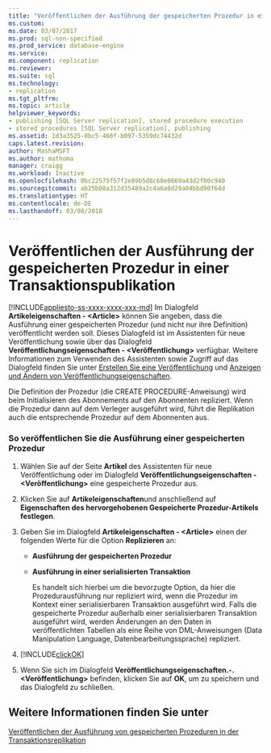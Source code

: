 ```yaml
---
title: "Veröffentlichen der Ausführung der gespeicherten Prozedur in einer Transaktionspublikation | Microsoft-Dokumentation"
ms.custom: 
ms.date: 03/07/2017
ms.prod: sql-non-specified
ms.prod_service: database-engine
ms.service: 
ms.component: replication
ms.reviewer: 
ms.suite: sql
ms.technology:
- replication
ms.tgt_pltfrm: 
ms.topic: article
helpviewer_keywords:
- publishing [SQL Server replication], stored procedure execution
- stored procedures [SQL Server replication], publishing
ms.assetid: 1d3a3525-0bc5-466f-b097-5359dc74432d
caps.latest.revision: 
author: MashaMSFT
ms.author: mathoma
manager: craigg
ms.workload: Inactive
ms.openlocfilehash: 0bc22575f57f2e89b5d8c68e0669a43d2f00c940
ms.sourcegitcommit: ab25b08a312d35489a2c4a6a0d29a04bbd90f64d
ms.translationtype: HT
ms.contentlocale: de-DE
ms.lasthandoff: 03/08/2018
---
```

# <a name="publish-execution-of-stored-procedure-in-transactional-publication"></a>Veröffentlichen der Ausführung der gespeicherten Prozedur in einer Transaktionspublikation
[!INCLUDE[appliesto-ss-xxxx-xxxx-xxx-md](../../../includes/appliesto-ss-xxxx-xxxx-xxx-md.md)]
  Im Dialogfeld **Artikeleigenschaften - \<Article>** können Sie angeben, dass die Ausführung einer gespeicherten Prozedur (und nicht nur ihre Definition) veröffentlicht werden soll. Dieses Dialogfeld ist im Assistenten für neue Veröffentlichung sowie über das Dialogfeld **Veröffentlichungseigenschaften - \<Veröffentlichung>** verfügbar. Weitere Informationen zum Verwenden des Assistenten sowie Zugriff auf das Dialogfeld finden Sie unter [Erstellen Sie eine Veröffentlichung](../../../relational-databases/replication/publish/create-a-publication.md) und [Anzeigen und Ändern von Veröffentlichungseigenschaften](../../../relational-databases/replication/publish/view-and-modify-publication-properties.md).  
  
 Die Definition der Prozedur (die CREATE PROCEDURE-Anweisung) wird beim Initialisieren des Abonnements auf den Abonnenten repliziert. Wenn die Prozedur dann auf dem Verleger ausgeführt wird, führt die Replikation auch die entsprechende Prozedur auf dem Abonnenten aus.  
  
### <a name="to-publish-the-execution-of-a-stored-procedure"></a>So veröffentlichen Sie die Ausführung einer gespeicherten Prozedur  
  
1.  Wählen Sie auf der Seite **Artikel** des Assistenten für neue Veröffentlichung oder im Dialogfeld **Veröffentlichungseigenschaften - \<Veröffentlichung>** eine gespeicherte Prozedur aus.  
  
2.  Klicken Sie auf **Artikeleigenschaften**und anschließend auf **Eigenschaften des hervorgehobenen Gespeicherte Prozedur-Artikels festlegen**.  
  
3.  Geben Sie im Dialogfeld **Artikeleigenschaften - \<Article>** einen der folgenden Werte für die Option **Replizieren** an:  
  
    -   **Ausführung der gespeicherten Prozedur**  
  
    -   **Ausführung in einer serialisierten Transaktion**  
  
         Es handelt sich hierbei um die bevorzugte Option, da hier die Prozedurausführung nur repliziert wird, wenn die Prozedur im Kontext einer serialisierbaren Transaktion ausgeführt wird. Falls die gespeicherte Prozedur außerhalb einer serialisierbaren Transaktion ausgeführt wird, werden Änderungen an den Daten in veröffentlichten Tabellen als eine Reihe von DML-Anweisungen (Data Manipulation Language, Datenbearbeitungssprache) repliziert.  
  
4.  [!INCLUDE[clickOK](../../../includes/clickok-md.md)]  
  
5.  Wenn Sie sich im Dialogfeld **Veröffentlichungseigenschaften.-.\<Veröffentlichung>** befinden, klicken Sie auf **OK**, um zu speichern und das Dialogfeld zu schließen.  
  
## <a name="see-also"></a>Weitere Informationen finden Sie unter  
 [Veröffentlichen der Ausführung von gespeicherten Prozeduren in der Transaktionsreplikation](../../../relational-databases/replication/transactional/publishing-stored-procedure-execution-in-transactional-replication.md)  
  
  
